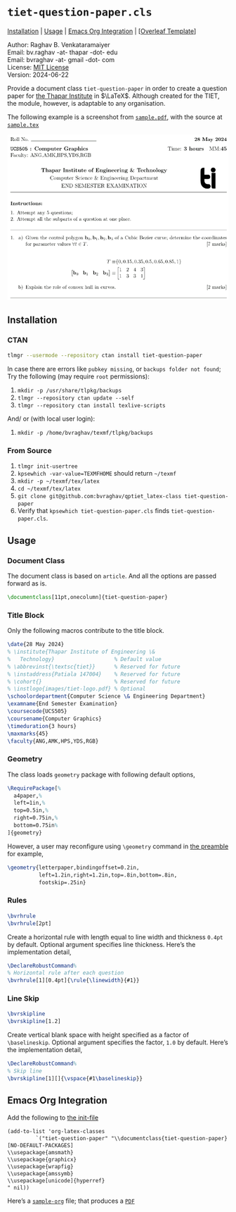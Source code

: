 # `tiet-question-paper.cls` #

[Installation](#installation) | 
[Usage](#usage) | 
[Emacs Org Integration](#emacs-org-integration) |
[[Overleaf Template](https://www.overleaf.com/latex/templates/tiet-question-paper-template/rwvynwxswntb)]

Author: Raghav B. Venkataramaiyer  
Email: bv.raghav -at- thapar -dot- edu  
Email: bvraghav -at- gmail -dot- com  
License: [MIT License](./LICENSE)  
Version: 2024-06-22

Provide a document class `tiet-question-paper` in order
to create a question paper for [the Thapar
Institute](https://thapar.edu/) in $\LaTeX$.  Although
created for the TIET, the module, however, is adaptable
to any organisation.

The following example is a screenshot from
[`sample.pdf`](./sample.pdf), with the source at
[`sample.tex`](./sample.tex)

![](./images/sample.png)

## Installation ##

### CTAN ###

```sh
tlmgr --usermode --repository ctan install tiet-question-paper
```

In case there are errors like `pubkey missing`, or
`backups folder not found`; Try the following (may
require `root` permissions):
1. `mkdir -p /usr/share/tlpkg/backups`
2. `tlmgr --repository ctan update --self` 
2. `tlmgr --repository ctan install texlive-scripts`

And/ or (with local user login):
1. `mkdir -p /home/bvraghav/texmf/tlpkg/backups`

### From Source ###

1. `tlmgr init-usertree`
2. `kpsewhich -var-value=TEXMFHOME` should return
   `~/texmf`
3. `mkdir -p ~/texmf/tex/latex`
4. `cd ~/texmf/tex/latex`
5. `git clone
   git@github.com:bvraghav/qptiet_latex-class tiet-question-paper`
6. Verify that `kpsewhich tiet-question-paper.cls` finds `tiet-question-paper.cls`.

## Usage ##

### Document Class ###

The document class is based on `article`.  And all the
options are passed forward as is.

```latex
\documentclass[11pt,onecolumn]{tiet-question-paper}
```

### Title Block ###

Only the following macros contribute to the title block.

```latex
\date{28 May 2024}
% \institute{Thapar Institute of Engineering \&
%   Technology}                   % Default value
% \abbrevinst{\textsc{tiet}}      % Reserved for future
% \instaddress{Patiala 147004}    % Reserved for future
% \cohort{}                       % Reserved for future
% \instlogo{images/tiet-logo.pdf} % Optional
\schoolordepartment{Computer Science \& Engineering Department}
\examname{End Semester Examination}
\coursecode{UCS505}
\coursename{Computer Graphics}
\timeduration{3 hours}
\maxmarks{45}
\faculty{ANG,AMK,HPS,YDS,RGB}
```

### Geometry ###

The class loads `geometry` package with following
default options,

```latex
\RequirePackage[%
  a4paper,%
  left=1in,%
  top=0.5in,%
  right=0.75in,%
  bottom=0.75in%
]{geometry}
```

However, a user may reconfigure using `\geometry`
command in [the
preamble](https://duckduckgo.com/?q=what+is+a+preamble+in+latex+document)
for example,

```latex
\geometry{letterpaper,bindingoffset=0.2in,
          left=1.2in,right=1.2in,top=.8in,bottom=.8in,
          footskip=.25in}
```

### Rules ###

```latex
\bvrhrule
\bvrhrule[2pt]
```
Create a horizontal rule with length equal to line
width and thickness `0.4pt` by default.  Optional
argument specifies line thickness.  Here’s the
implementation detail,

```latex
\DeclareRobustCommand%
% Horizontal rule after each question
\bvrhrule[1][0.4pt]{\rule{\linewidth}{#1}}
```

### Line Skip ###

```latex
\bvrskipline
\bvrskipline[1.2]
```

Create vertical blank space with height specified as a
factor of `\baselineskip`.  Optional argument specifies
the factor, `1.0` by default.  Here’s the
implementation detail,

```latex
\DeclareRobustCommand%
% Skip line
\bvrskipline[1][]{\vspace{#1\baselineskip}}
```

## Emacs Org Integration ##
Add the following to [the
init-file](https://www.gnu.org/software/emacs/manual/html_node/emacs/Init-File.html) 
```elisp
(add-to-list 'org-latex-classes
	     `("tiet-question-paper" "\\documentclass{tiet-question-paper}
[NO-DEFAULT-PACKAGES]
\\usepackage{amsmath}
\\usepackage{graphicx}
\\usepackage{wrapfig}
\\usepackage{amssymb}
\\usepackage[unicode]{hyperref}
" nil))
```

Here’s a [`sample-org`](./sample-org.org) file; that
produces a [`PDF`](./sample-org.pdf)
